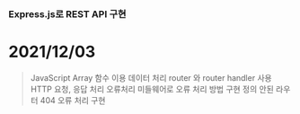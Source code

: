 ### Express.js로 REST API 구현

# 2021/12/03

> JavaScript Array 함수 이용 데이터 처리
> router 와 router handler 사용 HTTP 요청, 응답 처리
> 오류처리 미들웨어로 오류 처리 방법 구현
> 정의 안된 라우터 404 오류 처리 구현
